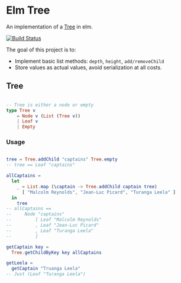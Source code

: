 # Elm Tree

An implementation of a [Tree][wiki-tree] in elm.

[![Build Status](https://travis-ci.org/daegren/elm-tree.svg?branch=master)](https://travis-ci.org/daegren/elm-tree)

The goal of this project is to:

 * Implement basic list methods: `depth`, `height`, `add/removeChild`
 * Store values as actual values, avoid serialization at all costs.

## Tree
```elm

-- Tree is either a node or empty
type Tree v
    = Node v (List (Tree v))
    | Leaf v
    | Empty

```

### Usage

```elm

tree = Tree.addChild "captains" Tree.empty
-- tree == Leaf "captains"

allCaptains =
  let
    _ = List.map (\captain -> Tree.addChild captain tree)
      [ "Malcolm Reynolds", "Jean-Luc Picard", "Turanga Leela" ]
  in
    tree
-- allCaptains ==
--     Node "captains"
--         [ Leaf "Malcolm Reynolds"
--         , Leaf "Jean-Luc Picard"
--         , Leaf "Turanga Leela"
--         ]

getCaptain key =
  Tree.getChildByKey key allCaptains

getLeela =
  getCaptain "Truanga Leela"
-- Just (Leaf "Turanga Leela")

```

[wiki-tree]: https://en.wikipedia.org/wiki/Tree_(data_structure)
